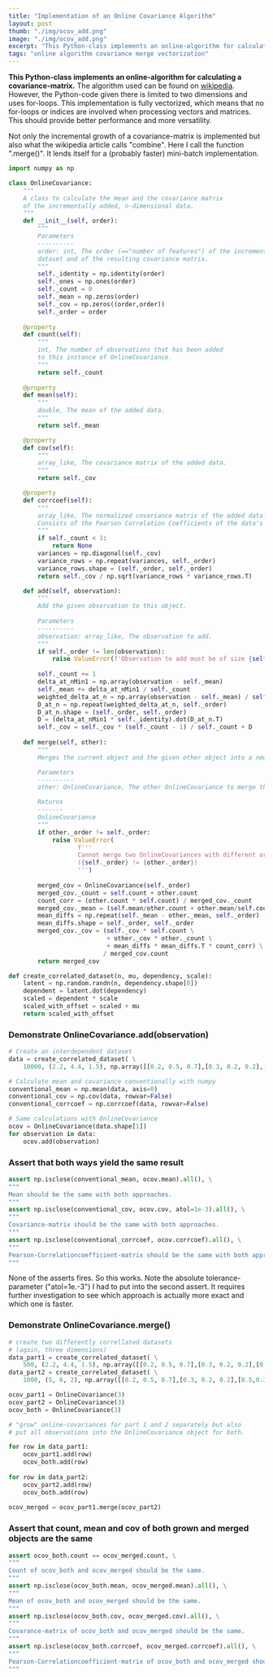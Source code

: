 ```yaml
---
title: "Implementation of an Online Covariance Algorithm"
layout: post
thumb: "./img/ocov_add.png"
image: "./img/ocov_add.png"
excerpt: "This Python-class implements an online-algorithm for calculating a covariance-matrix."
tags: "online algorithm covariance merge vectorization"
---
```

**This Python-class implements an online-algorithm for calculating a covariance-matrix.**<!--more-->
The algorithm used can be found on [wikipedia](https://en.wikipedia.org/wiki/Algorithms_for_calculating_variance#Online). However, the Python-code given there is limited to two dimensions and uses for-loops.
This implementation is fully vectorized, which means that no for-loops or indices are involved when processing vectors and matrices. This should provide better performance and more versatility.

Not only the incremental growth of a covariance-matrix is implemented but also what the wikipedia article calls "combine".
Here I call the function ".merge()". It lends itself for a (probably faster) mini-batch implementation.


```python
import numpy as np
```


```python
class OnlineCovariance:
    """
    A class to calculate the mean and the covariance matrix
    of the incrementally added, n-dimensional data.
    """
    def __init__(self, order):
        """
        Parameters
        ----------
        order: int, The order (=="number of features") of the incrementally added
        dataset and of the resulting covariance matrix.
        """
        self._identity = np.identity(order)
        self._ones = np.ones(order)
        self._count = 0
        self._mean = np.zeros(order)
        self._cov = np.zeros((order,order))
        self._order = order
        
    @property
    def count(self):
        """
        int, The number of observations that has been added
        to this instance of OnlineCovariance.
        """
        return self._count 
   
    @property
    def mean(self):
        """
        double, The mean of the added data.
        """        
        return self._mean

    @property
    def cov(self):
        """
        array_like, The covariance matrix of the added data.
        """
        return self._cov

    @property
    def corrcoef(self):
        """
        array_like, The normalized covariance matrix of the added data.
        Consists of the Pearson Correlation Coefficients of the data's features.
        """
        if self._count < 1:
            return None
        variances = np.diagonal(self._cov)
        variance_rows = np.repeat(variances, self._order)
        variance_rows.shape = (self._order, self._order)
        return self._cov / np.sqrt(variance_rows * variance_rows.T)

    def add(self, observation):
        """
        Add the given observation to this object.
        
        Parameters
        ----------
        observation: array_like, The observation to add.
        """
        if self._order != len(observation):
            raise ValueError(f'Observation to add must be of size {self._order}')
            
        self._count += 1
        delta_at_nMin1 = np.array(observation - self._mean)
        self._mean += delta_at_nMin1 / self._count
        weighted_delta_at_n = np.array(observation - self._mean) / self._count
        D_at_n = np.repeat(weighted_delta_at_n, self._order)
        D_at_n.shape = (self._order, self._order)
        D = (delta_at_nMin1 * self._identity).dot(D_at_n.T)
        self._cov = self._cov * (self._count - 1) / self._count + D
    
    def merge(self, other):
        """
        Merges the current object and the given other object into a new OnlineCovariance object.

        Parameters
        ----------
        other: OnlineCovariance, The other OnlineCovariance to merge this object with.

        Returns
        -------
        OnlineCovariance
        """
        if other._order != self._order:
            raise ValueError(
                   f'''
                   Cannot merge two OnlineCovariances with different orders.
                   ({self._order} != {other._order})
                   ''')
            
        merged_cov = OnlineCovariance(self._order)
        merged_cov._count = self.count + other.count
        count_corr = (other.count * self.count) / merged_cov._count
        merged_cov._mean = (self.mean/other.count + other.mean/self.count) * count_corr
        mean_diffs = np.repeat(self._mean - other._mean, self._order)
        mean_diffs.shape = self._order, self._order
        merged_cov._cov = (self._cov * self.count \
                           + other._cov * other._count \
                           + mean_diffs * mean_diffs.T * count_corr) \
                          / merged_cov.count
        return merged_cov

```


```python
def create_correlated_dataset(n, mu, dependency, scale):
    latent = np.random.randn(n, dependency.shape[0])
    dependent = latent.dot(dependency)
    scaled = dependent * scale
    scaled_with_offset = scaled + mu
    return scaled_with_offset
```

### Demonstrate OnlineCovariance.add(observation)


```python
# Create an interdependent dataset
data = create_correlated_dataset( \
    10000, (2.2, 4.4, 1.5), np.array([[0.2, 0.5, 0.7],[0.3, 0.2, 0.2],[0.5,0.3,0.1]]), (1, 5, 3))
```


```python
# Calculate mean and covariance conventionally with numpy
conventional_mean = np.mean(data, axis=0)
conventional_cov = np.cov(data, rowvar=False)
conventional_corrcoef = np.corrcoef(data, rowvar=False)
```


```python
# Same calculations with OnlineCovariance
ocov = OnlineCovariance(data.shape[1])
for observation in data:
    ocov.add(observation)
```

### Assert that both ways yield the same result


```python
assert np.isclose(conventional_mean, ocov.mean).all(), \
"""
Mean should be the same with both approaches.
"""
assert np.isclose(conventional_cov, ocov.cov, atol=1e-3).all(), \
"""
Covariance-matrix should be the same with both approaches.
"""
assert np.isclose(conventional_corrcoef, ocov.corrcoef).all(), \
"""
Pearson-Correlationcoefficient-matrix should be the same with both approaches.
"""
```

None of the asserts fires. So this works.
Note the absolute tolerance-parameter ("atol=1e.-3") I had to put into the second assert.
It requires further investigation to see which approach is actually more exact and which one is faster.

### Demonstrate OnlineCovariance.merge()


```python
# create two differently correllated datasets
# (again, three dimensions)
data_part1 = create_correlated_dataset( \
    500, (2.2, 4.4, 1.5), np.array([[0.2, 0.5, 0.7],[0.3, 0.2, 0.2],[0.5,0.3,0.1]]), (1, 5, 3))
data_part2 = create_correlated_dataset( \
    1000, (5, 6, 2), np.array([[0.2, 0.5, 0.7],[0.3, 0.2, 0.2],[0.5,0.3,0.1]]), (1, 5, 3))
```


```python
ocov_part1 = OnlineCovariance(3)
ocov_part2 = OnlineCovariance(3)
ocov_both = OnlineCovariance(3)

# "grow" online-covariances for part 1 and 2 separately but also
# put all observations into the OnlineCovariance object for both.

for row in data_part1:
    ocov_part1.add(row)
    ocov_both.add(row)
    
for row in data_part2:
    ocov_part2.add(row)
    ocov_both.add(row)
    
ocov_merged = ocov_part1.merge(ocov_part2)

```

### Assert that count, mean and cov of both grown and merged objects are the same


```python
assert ocov_both.count == ocov_merged.count, \
"""
Count of ocov_both and ocov_merged should be the same.
"""
assert np.isclose(ocov_both.mean, ocov_merged.mean).all(), \
"""
Mean of ocov_both and ocov_merged should be the same.
"""
assert np.isclose(ocov_both.cov, ocov_merged.cov).all(), \
"""
Covarance-matrix of ocov_both and ocov_merged should be the same.
"""
assert np.isclose(ocov_both.corrcoef, ocov_merged.corrcoef).all(), \
"""
Pearson-Correlationcoefficient-matrix of ocov_both and ocov_merged should be the same.
"""
```

